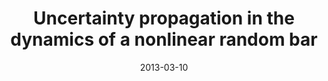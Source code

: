 ---
title: "Uncertainty propagation in the dynamics of a nonlinear random bar"
authors: "A. Cunha Jr, and R. Sampaio"
event: "XV International Symposium on Dynamic Problems of Mechanics (DINAME 2013)"
year: "2013"
doi: 
pdf: 
arxiv: 
hal: "https://hal.archives-ouvertes.fr/hal-01487347"
image: "GraphicalAbstract_Conf_2013_DINAME2013.png"
layout: none
date: 2013-03-10
collection: publications
category: conferences
permalink: /publications/ConferencePaper_2013_DINAME2013
---